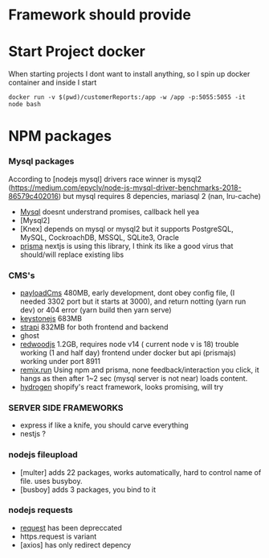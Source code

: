# Framework should provide


# Start Project docker
When starting projects I dont want to install anything, so I spin up docker container and inside I start
```
docker run -v $(pwd)/customerReports:/app -w /app -p:5055:5055 -it  node bash
```



# NPM packages 
### Mysql packages
According to [nodejs mysql] drivers race winner is mysql2 (https://medium.com/epycly/node-js-mysql-driver-benchmarks-2018-86579c402016)
but mysql requires 8 depencies, mariasql 2 (nan, lru-cache) 
* [Mysql](https://www.npmjs.com/package/mysql)  doesnt understrand promises, callback hell yea
* [Mysql2]
* [Knex] depends on mysql or mysql2 but it supports PostgreSQL, MySQL, CockroachDB, MSSQL, SQLite3, Oracle
* [prisma](https://github.com/prisma/prisma) nextjs is using this library, I think its like a good virus that should/will replace existing libs


### CMS's
* [payloadCms](https://github.com/payloadcms/payload) 480MB, early development, dont obey config file, (I needed 3302 port but it starts at 3000), and return notting (yarn run dev) or 404 error (yarn build then yarn serve)
* [keystonejs](keystonejs.com) 683MB
* [strapi](strapi) 832MB for both frontend and backend
* ghost
* [redwoodjs](https://redwoodjs.com/docs/introduction) 1.2GB, requires node v14 ( current node v is 18) trouble working (1 and half day) frontend under docker but api (prismajs) working under port 8911
* [remix.run](https://remix.run/) Using npm and prisma, none feedback/interaction you click, it hangs as then after 1~2 sec (mysql server is not near) loads content.
* [hydrogen](https://shopify.dev/api/hydrogen) shopify's react framework, looks promising, will try


### SERVER SIDE FRAMEWORKS
* express if like a knife, you should carve everything
* nestjs ?

### nodejs fileupload
* [multer] adds 22 packages, works automatically, hard to control name of file.  uses busyboy. 
* [busboy] adds 3 packages, you bind to it


### nodejs requests
* [request](https://www.npmjs.com/package/request) has been depreccated
* https.request is variant
* [axios] has only redirect depency
